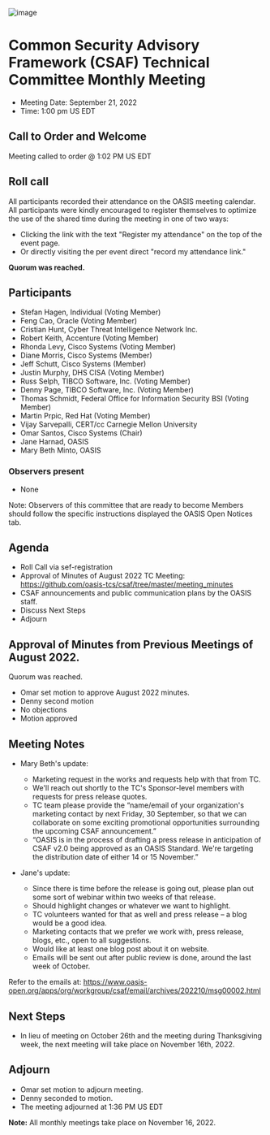 ![image](https://user-images.githubusercontent.com/1690898/139102180-5c1e2583-14f1-4f58-ab2b-9e3807ed529c.png)

# Common Security Advisory Framework (CSAF) Technical Committee Monthly Meeting

- Meeting Date: September 21, 2022
- Time: 1:00 pm US EDT

## Call to Order and Welcome

Meeting called to order @ 1:02 PM US EDT

## Roll call

All participants recorded their attendance on the OASIS meeting calendar.
All participants were kindly encouraged to register themselves to optimize the use of the shared time during the meeting in one of two ways:

- Clicking the link with the text "Register my attendance" on the top of the event page.
- Or directly visiting the per event direct "record my attendance link."  

**Quorum was  reached.**

## Participants

- Stefan Hagen, Individual (Voting Member)
- Feng Cao, Oracle (Voting Member)
- Cristian Hunt, Cyber Threat Intelligence Network Inc.
- Robert Keith, Accenture (Voting Member)
- Rhonda Levy, Cisco Systems (Voting Member)
- Diane Morris, Cisco Systems (Member)
- Jeff Schutt, Cisco Systems (Member)
- Justin Murphy, DHS CISA (Voting Member)
- Russ Selph, TIBCO Software, Inc. (Voting Member)
- Denny Page, TIBCO Software, Inc. (Voting Member)
- Thomas Schmidt, Federal Office for Information Security BSI (Voting Member)
- Martin Prpic, Red Hat (Voting Member)
- Vijay Sarvepalli, CERT/cc Carnegie Mellon University
- Omar Santos, Cisco Systems (Chair)
- Jane Harnad, OASIS
- Mary Beth Minto, OASIS

### Observers present

- None

Note: Observers of this committee that are ready to become Members should follow the specific instructions displayed the OASIS Open Notices tab.

## Agenda

- Roll Call via sef-registration
- Approval of Minutes of August 2022 TC Meeting: https://github.com/oasis-tcs/csaf/tree/master/meeting_minutes
- CSAF announcements and public communication plans by the OASIS staff.
- Discuss Next Steps
- Adjourn


##  Approval of Minutes from Previous Meetings of August 2022.
           
Quorum was reached. 
- Omar set motion to approve August 2022 minutes.
- Denny second motion
- No objections
- Motion approved  



## Meeting Notes

- Mary Beth's update: 
  - Marketing request in the works and requests help with that from TC.  
  - We'll reach out shortly to the TC's Sponsor-level members with requests for press release quotes.
  - TC team please provide the “name/email of your organization's marketing contact by next Friday, 30 September, so that we can collaborate on some exciting promotional opportunities surrounding the upcoming CSAF announcement.”
  - “OASIS is in the process of drafting a press release in anticipation of CSAF v2.0 being approved as an OASIS Standard. We're targeting the distribution date of either 14 or 15 November.”

- Jane's update:
  - Since there is time before the release is going out, please plan out some sort of webinar within two weeks of that release.
  - Should highlight changes or whatever we want to highlight.  
  - TC volunteers wanted for that as well and press release – a blog would be a good idea.  
  - Marketing contacts that we prefer we work with, press release, blogs, etc., open to all suggestions. 
  - Would like at least one blog post about it on website.  
  - Emails will be sent out after public review is done, around the last week of October.  

Refer to the emails at: https://www.oasis-open.org/apps/org/workgroup/csaf/email/archives/202210/msg00002.html

## Next Steps
- In lieu of meeting on October 26th and the meeting during Thanksgiving week, the next meeting will take place on November 16th, 2022. 


## Adjourn
- Omar set motion to adjourn meeting.
- Denny seconded to motion.
- The meeting adjourned at 1:36 PM US EDT

**Note:** All monthly meetings take place on November 16, 2022.    
